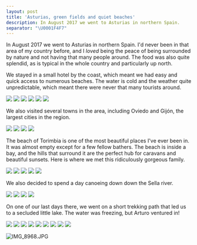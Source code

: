```yaml
---
layout: post
title: 'Asturias, green fields and quiet beaches'
description: In August 2017 we went to Asturias in northern Spain.
separator: "\U0001F4F7"
---
```


In August 2017 we went to Asturias in northern Spain. I'd never been in that area of my country before, and I _loved_ being the peace of being surrounded by nature and not having that many people around. The food was also quite splendid, as is typical in the whole country and particularly up north.

We stayed in a small hotel by the coast, which meant we had easy and quick access to numerous beaches. The water is cold and the weather quite unpredictable, which meant there were never that many tourists around.


![](/images/photos/asturias/asturias_39.jpg)
![](/images/photos/asturias/asturias_38.jpg)
![](/images/photos/asturias/asturias_34.jpg)
![](/images/photos/asturias/asturias_06.jpg)
![](/images/photos/asturias/asturias_33.jpg)
![](/images/photos/asturias/asturias_32.jpg)

We also visited several towns in the area, including Oviedo and Gijón, the largest cities in the region.

![](/images/photos/asturias/asturias_31.jpg)
![](/images/photos/asturias/asturias_19.jpg)
![](/images/photos/asturias/asturias_16.jpg)
![](/images/photos/asturias/asturias_07.jpg)

The beach of Torimbia is one of the most beautiful places I've ever been in. It was almost empty except for a few fellow bathers. The beach is inside a bay, and the hills that surround it are the perfect hub for caravans and beautiful sunsets. Here is where we met this ridiculously gorgeous family.

![](/images/photos/asturias/asturias_30.jpg)
![](/images/photos/asturias/asturias_29.jpg)
![](/images/photos/asturias/asturias_28.jpg)
![](/images/photos/asturias/asturias_27.jpg)
![](/images/photos/asturias/asturias_37.jpg)

We also decided to spend a day canoeing down down the Sella river.

![](/images/photos/asturias/asturias_26.jpg)
![](/images/photos/asturias/asturias_25.jpg)
![](/images/photos/asturias/asturias_24.jpg)
![](/images/photos/asturias/asturias_23.jpg)

On one of our last days there, we went on a short trekking path that led us to a secluded little lake. The water was freezing, but Arturo ventured in!

![](/images/photos/asturias/asturias_18.jpg)
![](/images/photos/asturias/asturias_17.jpg)
![](/images/photos/asturias/asturias_15.jpg)
![](/images/photos/asturias/asturias_14.jpg)
![](/images/photos/asturias/asturias_12.jpg)
![](/images/photos/asturias/asturias_11.jpg)
![](/images/photos/asturias/asturias_08.jpg)
![](/images/photos/asturias/asturias_05.jpg)
![](/images/photos/asturias/asturias_04.jpg)

![IMG_8968.JPG]({{site.baseurl}}/_posts/IMG_8968.JPG)

